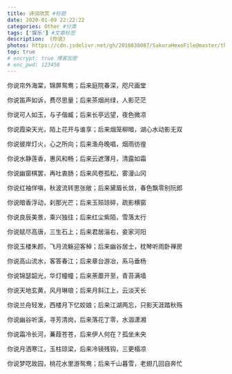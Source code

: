 ```yaml
---
title: 诗词欣赏 #标题
date: 2020-01-09 22:22:22
categories: Other #分类
tags: ['娱乐'] #文章标签
description: 《你说》
photos: https://cdn.jsdelivr.net/gh/2016838087/SakuraHexoFile@master/themes/images/bg.jpg #背景图
top: true
# encrypt: true 博客加密
# enc_pwd: 123456
---
```


<!--more-->
你说帘外海棠，锦屏鸳鸯；后来庭院春深，咫尺画堂

你说笛声如诉，费尽思量；后来茶烟尚绿，人影茫茫

你说可人如玉，与子偕臧；后来长亭远望，夜色微凉

你说霞染天光，陌上花开与谁享；后来烟笼柳暗，湖心水动影无双

你说彼岸灯火，心之所向；后来渔舟晚唱，烟雨彷徨

你说水静莲香，惠风和畅；后来云遮薄月，清露如霜

你说幽窗棋罢，再吐衷肠；后来风卷孤松，雾漫山冈

你说红袖佯嗔，秋波流转思张敞；后来黛眉长敛，春色飘零别阮郎

你说暗香浮动，刹那光芒；后来玉殒琼碎，疏影横窗

你说良辰美景，乘兴独往；后来红尘紫陌，雪落太行

你说赋尽高唐，三生石上；后来君居淄右，妾家河阳

你说玉楼朱颜，飞月流觞迎客棹；后来幽谷居士，枕琴听雨卧禅房

你说高山流水，客答春江；后来章台游冶，系马垂杨

你说锦瑟韶光，华灯幢幢；后来荼蘼开至，青苔满墙

你说天地玄黄，风月琳琅；后来月斜江上，云淡天长

你说兰舟轻发，西楼月下忆姣娘；后来江湖两忘，只影天涯踏秋殇

你说幽谷听溪，寻芳清岗，后来落花丁零，水涸潇湘

你说霜冷长河，蒹葭苍苍，后来伊人何在？孤坐未央

你说月洒寒江，玉柱琼梁，后来冷镜残钩，三更榻凉

你说梦呓故园，桃花水里游鸳鸯；后来千山暮雪，老翅几回自奔忙